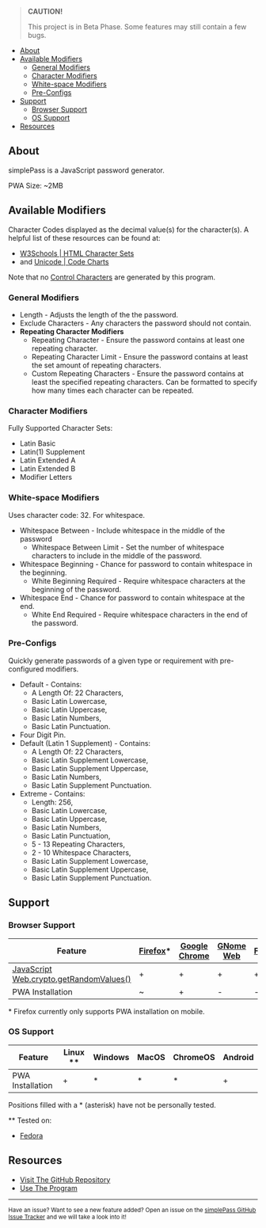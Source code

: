 > **CAUTION!**
>
> This project is in Beta Phase. Some features may still contain a few bugs.

- [About](#about)
- [Available Modifiers](#available-modifiers)
  - [General Modifiers](#general-modifiers)
  - [Character Modifiers](#character-modifiers)
  - [White-space Modifiers](#white-space-modifiers)
  - [Pre-Configs](#pre-configs)
- [Support](#support)
  - [Browser Support](#browser-support)
  - [OS Support](#os-support)
- [Resources](#resources)

## About

simplePass is a JavaScript password generator.

PWA Size: ~2MB

## Available Modifiers

Character Codes displayed as the decimal value(s) for the character(s). A helpful list of these resources can be found at:

- [W3Schools | HTML Character Sets](https://www.w3schools.com/charsets/)
- and [Unicode | Code Charts](https://www.unicode.org/charts/)

Note that no [Control Characters](https://en.wikipedia.org/wiki/Control_character) are generated by this program.

### General Modifiers

- Length - Adjusts the length of the the password.
- Exclude Characters - Any characters the password should not contain.
- **Repeating Character Modifiers**
  - Repeating Character - Ensure the password contains at least one repeating character.
  - Repeating Character Limit - Ensure the password contains at least the set amount of repeating characters.
  - Custom Repeating Characters - Ensure the password contains at least the specified repeating characters. Can be formatted to specify how many times each character can be repeated.

### Character Modifiers

Fully Supported Character Sets:

- Latin Basic
- Latin(1) Supplement
- Latin Extended A
- Latin Extended B
- Modifier Letters

### White-space Modifiers

Uses character code: 32. For whitespace.

- Whitespace Between - Include whitespace in the middle of the password
  - Whitespace Between Limit - Set the number of whitespace characters to include in the middle of the password.
- Whitespace Beginning - Chance for password to contain whitespace in the beginning.
  - White Beginning Required - Require whitespace characters at the beginning of the password.
- Whitespace End - Chance for password to contain whitespace at the end.
  - White End Required - Require whitespace characters in the end of the password.

### Pre-Configs

Quickly generate passwords of a given type or requirement with pre-configured modifiers.

- Default - Contains:
  - A Length Of: 22 Characters,
  - Basic Latin Lowercase,
  - Basic Latin Uppercase,
  - Basic Latin Numbers,
  - Basic Latin Punctuation.
- Four Digit Pin.
- Default (Latin 1 Supplement) - Contains:
  - A Length Of: 22 Characters,
  - Basic Latin Supplement Lowercase,
  - Basic Latin Supplement Uppercase,
  - Basic Latin Numbers,
  - Basic Latin Supplement Punctuation.
- Extreme - Contains:
  - Length: 256,
  - Basic Latin Lowercase,
  - Basic Latin Uppercase,
  - Basic Latin Numbers,
  - Basic Latin Punctuation,
  - 5 - 13 Repeating Characters,
  - 2 - 10 Whitespace Characters,
  - Basic Latin Supplement Lowercase,
  - Basic Latin Supplement Uppercase,
  - Basic Latin Supplement Punctuation.

## Support

### Browser Support

| Feature | [Firefox](https://www.mozilla.org/en-CA/firefox/)* | [Google Chrome](https://www.google.com/intl/en_ca/chrome/) | [GNome Web](https://wiki.gnome.org/Apps/Web) | [Falkon](https://www.falkon.org/) | [Edge](https://www.microsoft.com/en-us/edge) | [Opera](https://www.opera.com/)
| --- | --- | --- | --- | --- | --- | --- |
| [JavaScript Web.crypto.getRandomValues()](https://developer.mozilla.org/en-US/docs/Web/API/Crypto/getRandomValues) | + | + | + | + | * | * |
| PWA Installation  | ~ | + | - | - | * | * |

\* Firefox currently only supports PWA installation on mobile.

### OS Support

| Feature | Linux ** | Windows | MacOS | ChromeOS | Android |
| --- | --- | --- | --- | --- | --- |
| PWA Installation | +  | * | * | * | + |

Positions filled with a * (asterisk) have not be personally tested.

** Tested on:

- [Fedora](https://getfedora.org/en/)

## Resources

- [Visit The GitHub Repository](https://github.com/staticBanter/simplePass)
- [Use The Program](https://staticbanter.github.io/simplePass/)

---

<sub>Have an issue? Want to see a new feature added? Open an issue on the <a href="https://github.com/staticBanter/simplePass/issues">simplePass GitHub Issue Tracker</a> and we will take a look into it!</sub>
